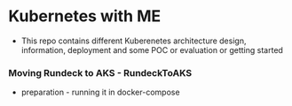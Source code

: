 # Kubernetes with ME
- This repo contains different Kuberenetes architecture design, information, deployment and some POC or evaluation or getting started


### Moving Rundeck to AKS - RundeckToAKS
 - preparation - running it in docker-compose

